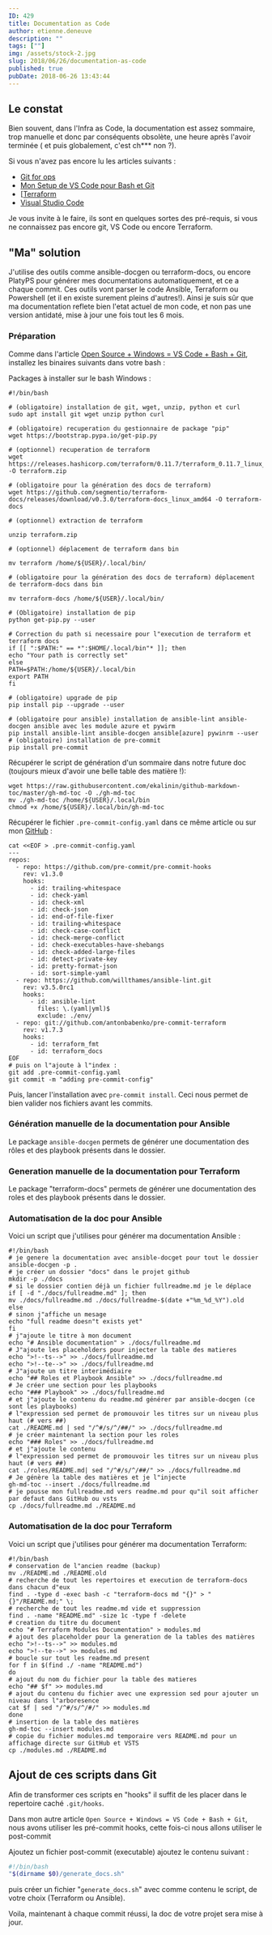 ```yaml
---
ID: 429
title: Documentation as Code
author: etienne.deneuve
description: ""
tags: [""]
img: /assets/stock-2.jpg
slug: 2018/06/26/documentation-as-code
published: true
pubDate: 2018-06-26 13:43:44
---
```


## Le constat

Bien souvent, dans l'Infra as Code, la documentation est assez sommaire, trop manuelle et donc par conséquents obsolète, une heure après l'avoir terminée ( et puis globalement, c'est ch*** non ?).

<!--more-->

Si vous n'avez pas encore lu les articles suivants :

- [Git for ops](https://etienne.deneuve.xyz/2018/06/23/git-pour-ops-par-un-ops/) 
- [Mon Setup de VS Code pour Bash et Git](https://etienne.deneuve.xyz/2018/06/26/setup-vs-code-bash-git/) 
- [[Terraform](https://etienne.deneuve.xyz/2017/10/01/microsoft-experience-17-infrastructure-code-modelisez-et-provisionnez-vos-services-azure-avec-terraform-et-packer/) 
- [Visual Studio Code](https://etienne.deneuve.xyz/2017/10/09/vsts-for-ops-1/)

Je vous invite à le faire, ils sont en quelques sortes des pré-requis, si vous ne connaissez pas encore git, VS Code ou encore Terraform.

## "Ma" solution

J'utilise des outils comme ansible-docgen ou terraform-docs, ou encore PlatyPS pour générer mes documentations automatiquement, et ce a chaque commit. Ces outils vont parser le code Ansible, Terraform ou Powershell (et il en existe surement pleins d'autres!). Ainsi je suis sûr que ma documentation reflete bien l'etat actuel de mon code, et non pas une version antidaté, mise à jour une fois tout les 6 mois.

### Préparation

Comme dans l'article [Open Source + Windows = VS Code + Bash + Git](https://etienne.deneuve.xyz/2018/06/26/setup-vs-code-bash-git/), installez les binaires suivants dans votre bash :

Packages à installer sur le bash Windows :

```shell
#!/bin/bash

# (obligatoire) installation de git, wget, unzip, python et curl
sudo apt install git wget unzip python curl

# (obligatoire) recuperation du gestionnaire de package "pip"
wget https://bootstrap.pypa.io/get-pip.py

# (optionnel) recuperation de terraform
wget https://releases.hashicorp.com/terraform/0.11.7/terraform_0.11.7_linux_amd64.zip -O terraform.zip

# (obligatoire pour la génération des docs de terraform)
wget https://github.com/segmentio/terraform-docs/releases/download/v0.3.0/terraform-docs_linux_amd64 -O terraform-docs

# (optionnel) extraction de terraform

unzip terraform.zip

# (optionnel) déplacement de terraform dans bin

mv terraform /home/${USER}/.local/bin/

# (obligatoire pour la génération des docs de terraform) déplacement de terraform-docs dans bin

mv terraform-docs /home/${USER}/.local/bin/

# (Obligatoire) installation de pip
python get-pip.py --user

# Correction du path si necessaire pour l"execution de terraform et terraform docs
if [[ ":$PATH:" == *":$HOME/.local/bin"* ]]; then
echo "Your path is correctly set"
else
PATH=$PATH:/home/${USER}/.local/bin
export PATH
fi

# (obligatoire) upgrade de pip
pip install pip --upgrade --user

# (obligatoire pour ansible) installation de ansible-lint ansible-docgen ansible avec les module azure et pywirm
pip install ansible-lint ansible-docgen ansible[azure] pywinrm --user
# (obligatoire) installation de pre-commit
pip install pre-commit
```

Récupérer le script de génération d'un sommaire dans notre future doc (toujours mieux d'avoir une belle table des matière !):

```shell
wget https://raw.githubusercontent.com/ekalinin/github-markdown-toc/master/gh-md-toc -O ./gh-md-toc
mv ./gh-md-toc /home/${USER}/.local/bin
chmod +x /home/${USER}/.local/bin/gh-md-toc
```

Récupérer le fichier `.pre-commit-config.yaml` dans ce même article ou sur mon [GitHub](https://raw.githubusercontent.com/EtienneDeneuve/vsts-for-ops/master/.pre-commit-config.yaml) :

```shell
cat <<EOF > .pre-commit-config.yaml 
---
repos:
  - repo: https://github.com/pre-commit/pre-commit-hooks
    rev: v1.3.0
    hooks:
      - id: trailing-whitespace
      - id: check-yaml
      - id: check-xml
      - id: check-json
      - id: end-of-file-fixer
      - id: trailing-whitespace
      - id: check-case-conflict
      - id: check-merge-conflict
      - id: check-executables-have-shebangs
      - id: check-added-large-files
      - id: detect-private-key
      - id: pretty-format-json
      - id: sort-simple-yaml
  - repo: https://github.com/willthames/ansible-lint.git
    rev: v3.5.0rc1
    hooks:
      - id: ansible-lint
        files: \.(yaml|yml)$
        exclude: ./env/
  - repo: git://github.com/antonbabenko/pre-commit-terraform
    rev: v1.7.3
    hooks:
      - id: terraform_fmt
      - id: terraform_docs
EOF
# puis on l"ajoute à l"index :
git add .pre-commit-config.yaml
git commit -m "adding pre-commit-config"
```

Puis, lancer l'installation avec `pre-commit install`. Ceci nous permet de bien valider nos fichiers avant les commits.

### Génération manuelle de la documentation pour Ansible

Le package `ansible-docgen` permets de générer une documentation des rôles et des playbook présents dans le dossier.

### Generation manuelle de la documentation pour Terraform

Le package "terraform-docs" permets de générer une documentation des roles et des playbook présents dans le dossier.

### Automatisation de la doc pour Ansible

Voici un script que j'utilises pour générer ma documentation Ansible :

```shell
#!/bin/bash
# je genere la documentation avec ansible-docget pour tout le dossier
ansible-docgen -p .
# je créer un dossier "docs" dans le projet github
mkdir -p ./docs
# si le dossier contien déjà un fichier fullreadme.md je le déplace
if [ -d "./docs/fullreadme.md" ]; then
mv ./docs/fullreadme.md ./docs/fullreadme-$(date +"%m_%d_%Y").old
else
# sinon j"affiche un mesage
echo "full readme doesn"t exists yet"
fi
# j"ajoute le titre à mon document
echo "# Ansible documentation" > ./docs/fullreadme.md
# J"ajoute les placeholders pour injecter la table des matieres
echo ">!--ts-->" >> ./docs/fullreadme.md
echo ">!--te-->" >> ./docs/fullreadme.md
# J"ajoute un titre interimédiaire
echo "## Roles et Playbook Ansible" >> ./docs/fullreadme.md
# Je créer une section pour les playbooks
echo "### Playbook" >> ./docs/fullreadme.md
# et j"ajoute le contenu du readme.md générer par ansible-docgen (ce sont les playbooks)
# l"expression sed permet de promouvoir les titres sur un niveau plus haut (# vers ##)
cat ./README.md | sed "/^#/s/^/##/" >> ./docs/fullreadme.md
# je créer maintenant la section pour les roles
echo "### Roles" >> ./docs/fullreadme.md
# et j"ajoute le contenu
# l"expression sed permet de promouvoir les titres sur un niveau plus haut (# vers ##)
cat ./roles/README.md| sed "/^#/s/^/##/" >> ./docs/fullreadme.md
# Je génère la table des matières et je l"injecte
gh-md-toc --insert ./docs/fullreadme.md
# je pousse mon fullreadme.md vers readme.md pour qu"il soit afficher par defaut dans GitHub ou vsts
cp ./docs/fullreadme.md ./README.md
```

### Automatisation de la doc pour Terraform

Voici un script que j'utilises pour générer ma documentation Terraform:

```shell
#!/bin/bash
# conservation de l"ancien readme (backup)
mv ./README.md ./README.old
# recherche de tout les repertoires et execution de terraform-docs dans chacun d"eux
find . -type d -exec bash -c "terraform-docs md "{}" > "{}"/README.md;" \;
# recherche de tout les readme.md vide et suppression
find . -name "README.md" -size 1c -type f -delete
# creation du titre du document
echo "# Terraform Modules Documentation" > modules.md
# ajout des placeholder pour la generation de la tables des matières
echo ">!--ts-->" >> modules.md
echo ">!--te-->" >> modules.md
# boucle sur tout les readme.md present
for f in $(find ./ -name "README.md")
do
# ajout du nom du fichier pour la table des matieres
echo "## $f" >> modules.md
# ajout du contenu du fichier avec une expression sed pour ajouter un niveau dans l"arboresence
cat $f | sed "/^#/s/^/#/" >> modules.md
done
# insertion de la table des matières
gh-md-toc --insert modules.md
# copie du fichier modules.md temporaire vers README.md pour un affichage directe sur GitHub et VSTS
cp ./modules.md ./README.md
```

## Ajout de ces scripts dans Git

Afin de transformer ces scripts en "hooks" il suffit de les placer dans le repertoire caché `.git/hooks`.

Dans mon autre article `Open Source + Windows = VS Code + Bash + Git`, nous avons utiliser les pré-commit hooks, cette fois-ci nous allons utiliser le post-commit

Ajoutez un fichier post-commit (executable) ajoutez le contenu suivant :

```bash
#!/bin/bash
"$(dirname $0)/generate_docs.sh"
```

puis créer un fichier "`generate_docs.sh`" avec comme contenu le script, de votre choix (Terraform ou Ansible).

Voila, maintenant à chaque commit réussi, la doc de votre projet sera mise à jour.
